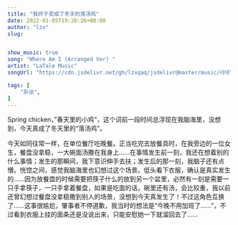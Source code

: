 ```yaml
---
title: "我终于变成了冬天的落汤鸡"
date: 2022-01-05T19:20:26+08:00
author: "lzx"
slug: 


show_music: true
song: "Where Am I (Arranged Ver) "
artist: "LaTale Music"
songUrl: "https://cdn.jsdelivr.net/gh/lzxqaq/jsdelivr@master/music/라테일_OST_BGM_009_상점_where_am_i_arranged_ver.mp3"

tags: [
    "杂谈",
]
---
```


Spring chicken，”春天里的小鸡“，这个词前一段时间总浮现在我脑海里，没想到，今天真成了冬天里的“落汤鸡”。

今天如同往常一样，在单位餐厅吃晚餐。正当吃完去放餐具时，在我旁边的一位女生，餐盘没拿稳，一大碗面汤撒在我身上……在事情发生前一刻，我还在想着别的什么事情；发生的那瞬间，我下意识伸手去扶；发生后的那一刻，我脑子还有点懵。恍惚之间，感觉我脑海里也幻想过这个场景。低头看下衣服，确认是真实发生的……因为放餐盘的时候需要把筷子什么的放到另一个盆里，必然有一刻是需要一只手拿筷子，一只手拿着餐盘，如果是吃面的话，碗里还有汤，会比较重，我以前还曾幻想过餐盘没拿稳撒到别人的场景，没想到今天真发生了！不过这角色互换了……这事很尴尬，肇事者不停道歉，我当时的想法是“今晚不用加班了……”，不过看到衣服上挂的面条还是没说出来，只能安慰她一下就溜回去了……




